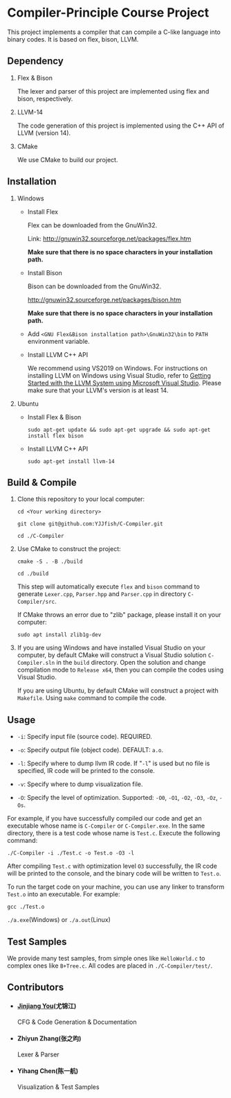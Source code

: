 # Compiler-Principle Course Project

This project implements a compiler that can compile a C-like language into binary codes. It is based on flex, bison, LLVM.

## Dependency

1. Flex & Bison

    The lexer and parser of this project are implemented using flex and bison, respectively.

2. LLVM-14

    The code generation of this project is implemented using the C++ API of LLVM (version 14).

3. CMake

    We use CMake to build our project.

## Installation

1. Windows

   - Install Flex

     Flex can be downloaded from the GnuWin32.

     Link: http://gnuwin32.sourceforge.net/packages/flex.htm

     **Make sure that there is no space characters in your installation path.**

   - Install Bison

     Bison can be downloaded from the GnuWin32.

     http://gnuwin32.sourceforge.net/packages/bison.htm

     **Make sure that there is no space characters in your installation path.**

   - Add `<GNU Flex&Bison installation path>\GnuWin32\bin` to `PATH` environment variable.

   - Install LLVM C++ API

     We recommend using VS2019 on Windows. For instructions on installing LLVM on Windows using Visual Studio, refer to [Getting Started with the LLVM System using Microsoft Visual Studio](https://llvm.org/docs/GettingStartedVS.html). Please make sure that your LLVM's version is at least 14.

2. Ubuntu

   - Install Flex & Bison

     `sudo apt-get update && sudo apt-get upgrade && sudo apt-get install flex bison`

   - Install LLVM C++ API

     `sudo apt-get install llvm-14`

## Build & Compile

1. Clone this repository to your local computer:

   `cd <Your working directory>`

   `git clone git@github.com:YJJfish/C-Compiler.git`

   `cd ./C-Compiler`

2. Use CMake to construct the project:

   `cmake -S . -B ./build `

   `cd ./build`

   This step will automatically execute `flex` and `bison` command to generate `Lexer.cpp`, `Parser.hpp` and `Parser.cpp` in directory `C-Compiler/src`.

   If CMake throws an error due to "zlib" package, please install it on your computer:

   `sudo apt install zlib1g-dev`

3. If you are using Windows and have installed Visual Studio on your computer, by default CMake will construct a Visual Studio solution `C-Compiler.sln` in the `build` directory. Open the solution and change compilation mode to `Release x64`, then you can compile the codes using Visual Studio.

   If you are using Ubuntu, by default CMake will construct a project with `Makefile`. Using `make` command to compile the code.

## Usage

- `-i`: Specify input file (source code). REQUIRED.

- `-o`: Specify output file (object code). DEFAULT: `a.o`.

- `-l`: Specify where to dump llvm IR code. If \"`-l`\" is used but no file is specified, IR code will be printed to the console.

- `-v`: Specify where to dump visualization file.

- `-O`: Specify the level of optimization. Supported: `-O0`, `-O1`, `-O2`, `-O3`, `-Oz`, `-Os`.

For example, if you have successfully compiled our code and get an executable whose name is `C-Compiler` or `C-Compiler.exe`. In the same directory, there is a test code whose name is `Test.c`. Execute the following command:

`./C-Compiler -i ./Test.c -o Test.o -O3 -l`

After compiling `Test.c` with optimization level `O3` successfully, the IR code will be printed to the console, and the binary code will be written to `Test.o`.

To run the target code on your machine, you can use any linker to transform `Test.o` into an executable. For example:

`gcc ./Test.o`

`./a.exe`(Windows) or `./a.out`(Linux)

## Test Samples

We provide many test samples, from simple ones like `HelloWorld.c` to complex ones like `B+Tree.c`. All codes are placed in `./C-Compiler/test/`.

## Contributors

- #### [Jinjiang You](https://yjjfish.github.io/)(尤锦江)

  CFG & Code Generation & Documentation

- #### Zhiyun Zhang(张之昀)

  Lexer & Parser

- #### Yihang Chen(陈一航)

  Visualization & Test Samples
